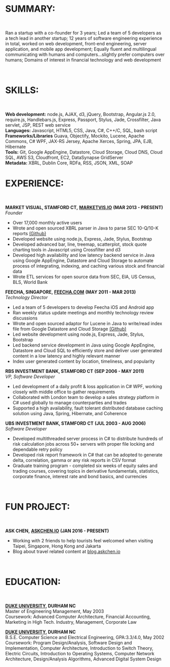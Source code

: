 # __SUMMARY:__

<br/>

Ran a startup with a co-founder for 3 years; Led a team of 5 developers as a tech lead in another startup; 12 years of software engineering experience in total, worked on web development, front-end engineering, server application, and mobile app development; Equally fluent and multilingual communicating with humans and computers...slightly prefer computers over humans; Domains of interest in financial technology and web development

<br/>

# __SKILLS:__

<br/>

__Web development:__ node.js, AJAX, d3, jQuery, Bootstrap, Angular.js 2.0, require.js, Handlebars.js, Express, Passport, Stylus, Jade, Crossfilter, Java servlet, JSP, REST web service
<br/>
__Languages:__ Javascript, HTML5, CSS, Java, C#, C++/C, SQL, bash script
<br/>
__Frameworks/Libraries__ Guava, Objectify, Mockito, Lucene, Apache Commons, C# WPF, JAX-RS Jersey, Apache Xerces, Spring, JPA, EJB, Hibernate
<br/>
__Tools:__ Git, Google AppEngine, Datastore, Cloud Storage, Cloud DNS, Cloud SQL, AWS S3, Cloudfront, EC2, DataSynapse GridServer
<br/>
__Metadata:__ XBRL, Dublin Core, RDFa, RSS, JSON, XML, SOAP
<br/>

# __EXPERIENCE:__

<br/>

__MARKET VISUAL, STAMFORD CT,__ [__MARKETVIS.IO__][marketvis]  __(MAR 2013 - PRESENT)__
<br/>
_Founder_

* Over 17,000 monthly active users
* Wrote and open sourced XBRL parser in Java to parse SEC 10-Q/10-K reports [(Github)][tempeh]
* Developed website using node.js, Express, Jade, Stylus, Bootstrap
* Developed advanced bar, line, treemap, scatterplot, stock quote charting tools in Javascript using Crossfilter and d3
* Developed high availability and low latency backend service in Java using Google AppEngine, Datastore and Cloud Storage to automate process of integrating, indexing, and caching various stock and financial data
* Wrote ETL services for open source data from SEC, EIA, US Census, BLS, World Bank

__FEECHA, SINGAPORE,__ [__FEECHA.COM__][feecha]  __(MAY 2011 - MAR 2013)__
<br/>
_Technology Director_

* Led a team of 5 developers to develop Feecha iOS and Android app
* Ran weekly status update meetings and monthly technology review discussions
* Wrote and open sourced adaptor for Lucene in Java to write/read index file from Google Datastore and Cloud Storage [(Github)][rendang]
* Led website development using node.js, Express, Jade, Stylus, Bootstrap
* Led backend service development in Java using Google AppEngine, Datastore and Cloud SQL to efficiently store and deliver user generated content in a low latency and highly relevant manner 
* Index user generated content by location, timeliness, and popularity

__RBS INVESTMENT BANK, STAMFORD CT__  __(SEP 2006 - MAY 2011)__
<br/>
_VP, Software Developer_

* Led development of a daily profit & loss application in C# WPF, working closely with middle office to gather requirements
* Collaborated with London team to develop a sales strategy platform in C# used globally to manage counterparties and trades
* Supported a high availability, fault tolerant distributed database caching solution using Java, Spring, Hibernate, and Coherence

__UBS INVESTMENT BANK, STAMFORD CT__  __(JUL 2003 - AUG 2006)__
<br/>
_Software Developer_

* Developed multithreaded server process in C# to distribute hundreds of risk calculation jobs across 50+ servers with proper file locking and dependable retry policy
* Developed risk report framework in C# that can be adopted to generate delta, correlation, gamma or any risk reports in CSV format
* Graduate training program - completed six weeks of equity sales and trading courses, covering topics in derivative fundamentals, statistics, corporate finance, interest rate and bond basics, and currencies

<br/>

# __FUN PROJECT:__

<br/>

__ASK CHEN,__ [__ASKCHEN.IO__][askchen]  __(JAN 2016 - PRESENT)__

* Working with 2 friends to help tourists feel welcomed when visiting Taipei, Singapore, Hong Kong and Jakarta
* Blog about travel related content at [blog.askchen.io][askchenblog]

<br/>

# __EDUCATION:__

<br/>

[__DUKE UNIVERSITY__][duke]__, DURHAM NC__
<br/>
Master of Engineering Management, May 2003
<br/>
Coursework: Advanced Computer Architecture, Financial Accounting, Marketing in High Tech. Industry, Management, Corporate Law

[__DUKE UNIVERSITY__][duke]__, DURHAM NC__
<br/>
B.S.E. Computer Science and Electrical Engineering, GPA:3.3/4.0, May 2002
<br/>
Coursework: Program Design/Analysis, Software Design and Implementation, Computer Architecture, Introduction to Switch Theory, Electric Circuits, Introduction to Operating Systems, Computer Network Architecture, Design/Analysis Algorithms, Advanced Digital System Design

[duke]: http://duke.edu
[marketvis]: https://marketvis.io
[feecha]: http://www.feecha.com
[askchen]: http://askchen.io
[askchenblog]: http://blog.askchen.io
[rendang]: https://github.com/chen4119/rendang
[tempeh]: https://github.com/chen4119/tempeh
